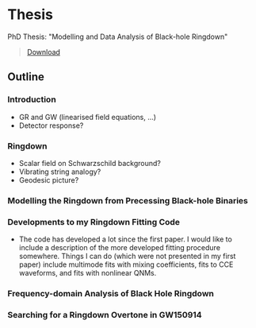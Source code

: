 # Thesis
PhD Thesis: "Modelling and Data Analysis of Black-hole Ringdown"

> [Download](https://github.com/EliotFinch/thesis/blob/build/main.pdf)

## Outline

### Introduction
- GR and GW (linearised field equations, ...)
- Detector response?
  
### Ringdown
- Scalar field on Schwarzschild background?
- Vibrating string analogy?
- Geodesic picture?
  
### Modelling the Ringdown from Precessing Black-hole Binaries

### Developments to my Ringdown Fitting Code
- The code has developed a lot since the first paper. I would like to include a description of the more developed fitting procedure somewhere. Things I can do (which were not presented in my first paper) include multimode fits with mixing coefficients, fits to CCE waveforms, and fits with nonlinear QNMs.
  
### Frequency-domain Analysis of Black Hole Ringdown

### Searching for a Ringdown Overtone in GW150914
